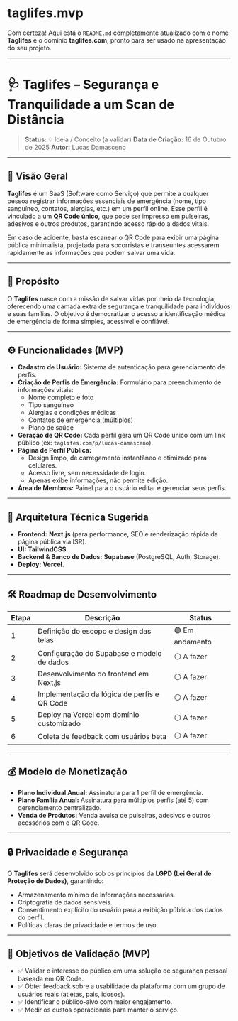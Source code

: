 # taglifes.mvp

Com certeza! Aqui está o `README.md` completamente atualizado com o nome **Taglifes** e o domínio **taglifes.com**, pronto para ser usado na apresentação do seu projeto.

---

# 🩺 Taglifes – Segurança e Tranquilidade a um Scan de Distância

> **Status:** 💡 Ideia / Conceito (a validar)
> **Data de Criação:** 16 de Outubro de 2025
> **Autor:** Lucas Damasceno

---

## 🚀 Visão Geral

**Taglifes** é um SaaS (Software como Serviço) que permite a qualquer pessoa registrar informações essenciais de emergência (nome, tipo sanguíneo, contatos, alergias, etc.) em um perfil online. Esse perfil é vinculado a um **QR Code único**, que pode ser impresso em pulseiras, adesivos e outros produtos, garantindo acesso rápido a dados vitais.

Em caso de acidente, basta escanear o QR Code para exibir uma página pública minimalista, projetada para socorristas e transeuntes acessarem rapidamente as informações que podem salvar uma vida.

---

## 🧠 Propósito

O **Taglifes** nasce com a missão de salvar vidas por meio da tecnologia, oferecendo uma camada extra de segurança e tranquilidade para indivíduos e suas famílias. O objetivo é democratizar o acesso a identificação médica de emergência de forma simples, acessível e confiável.

---

## ⚙️ Funcionalidades (MVP)

- **Cadastro de Usuário:** Sistema de autenticação para gerenciamento de perfis.
- **Criação de Perfis de Emergência:** Formulário para preenchimento de informações vitais:
  - Nome completo e foto
  - Tipo sanguíneo
  - Alergias e condições médicas
  - Contatos de emergência (múltiplos)
  - Plano de saúde
- **Geração de QR Code:** Cada perfil gera um QR Code único com um link público (ex: `taglifes.com/p/lucas-damasceno`).
- **Página de Perfil Pública:**
  - Design limpo, de carregamento instantâneo e otimizado para celulares.
  - Acesso livre, sem necessidade de login.
  - Apenas exibe informações, não permite edição.
- **Área de Membros:** Painel para o usuário editar e gerenciar seus perfis.

---

## 🧩 Arquitetura Técnica Sugerida

- **Frontend:** **Next.js** (para performance, SEO e renderização rápida da página pública via ISR).
- **UI:** **TailwindCSS**.
- **Backend & Banco de Dados:** **Supabase** (PostgreSQL, Auth, Storage).
- **Deploy:** **Vercel**.

---

## 🛠️ Roadmap de Desenvolvimento

| Etapa | Descrição                                   | Status          |
| ----- | ------------------------------------------- | --------------- |
| 1     | Definição do escopo e design das telas      | 🟢 Em andamento |
| 2     | Configuração do Supabase e modelo de dados  | ⚪ A fazer      |
| 3     | Desenvolvimento do frontend em Next.js      | ⚪ A fazer      |
| 4     | Implementação da lógica de perfis e QR Code | ⚪ A fazer      |
| 5     | Deploy na Vercel com domínio customizado    | ⚪ A fazer      |
| 6     | Coleta de feedback com usuários beta        | ⚪ A fazer      |

---

## 💰 Modelo de Monetização

- **Plano Individual Anual:** Assinatura para 1 perfil de emergência.
- **Plano Família Anual:** Assinatura para múltiplos perfis (até 5) com gerenciamento centralizado.
- **Venda de Produtos:** Venda avulsa de pulseiras, adesivos e outros acessórios com o QR Code.

---

## 🔒 Privacidade e Segurança

O **Taglifes** será desenvolvido sob os princípios da **LGPD (Lei Geral de Proteção de Dados)**, garantindo:

- Armazenamento mínimo de informações necessárias.
- Criptografia de dados sensíveis.
- Consentimento explícito do usuário para a exibição pública dos dados do perfil.
- Políticas claras de privacidade e termos de uso.

---

## 🎯 Objetivos de Validação (MVP)

- ✅ Validar o interesse do público em uma solução de segurança pessoal baseada em QR Code.
- ✅ Obter feedback sobre a usabilidade da plataforma com um grupo de usuários reais (atletas, pais, idosos).
- ✅ Identificar o público-alvo com maior engajamento.
- ✅ Medir os custos operacionais para manter o serviço.
